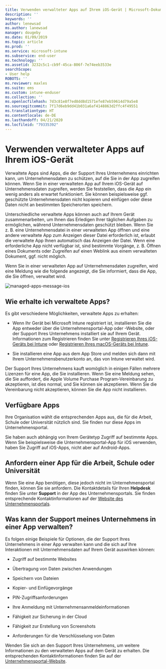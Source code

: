 ```yaml
---
title: Verwenden verwalteter Apps auf Ihrem iOS-Gerät | Microsoft-Dokumentation
description: ''
keywords: ''
author: lenewsad
ms.author: lanewsad
manager: dougeby
ms.date: 01/09/2019
ms.topic: article
ms.prod: ''
ms.service: microsoft-intune
ms.subservice: end-user
ms.technology: ''
ms.assetid: 3232c5c1-cb9f-45ca-806f-7e74eeb3533e
searchScope:
- User help
ROBOTS: ''
ms.reviewer: maxles
ms.suite: ems
ms.custom: intune-enduser
ms.collection: ''
ms.openlocfilehash: 7d3c81e8f7ed8dd8d1571efe87eb59614d79a5e8
ms.sourcegitcommit: 7f17d6eb9dd41b031a6af4148863d2ffc4f49551
ms.translationtype: HT
ms.contentlocale: de-DE
ms.lasthandoff: 04/21/2020
ms.locfileid: "79335392"
---
```

# <a name="use-managed-apps-on-your-ios-device"></a>Verwenden verwalteter Apps auf Ihrem iOS-Gerät

Verwaltete Apps sind Apps, die der Support Ihres Unternehmens einrichten kann, um Unternehmensdaten zu schützen, auf die Sie in der App zugreifen können. Wenn Sie in einer verwalteten App auf Ihrem iOS-Gerät auf Unternehmensdaten zugreifen, werden Sie feststellen, dass die App ein wenig anders als erwartet funktioniert. Sie können beispielsweise ggf. geschützte Unternehmensdaten nicht kopieren und einfügen oder diese Daten nicht an bestimmten Speicherorten speichern.

Unterschiedliche verwaltete Apps können auch auf Ihrem Gerät zusammenarbeiten, um Ihnen das Erledigen Ihrer täglichen Aufgaben zu ermöglichen, während Unternehmensdaten geschützt bleiben. Wenn Sie z. B. eine Unternehmensdatei in einer verwalteten App öffnen und eine andere verwaltete App zum Anzeigen dieser Datei erforderlich ist, erlaubt die verwaltete App Ihnen automatisch das Anzeigen der Datei. Wenn eine erforderliche App nicht verfügbar ist, sind bestimmte Vorgänge, z. B. Öffnen eines Dokuments oder Zugreifen auf einen Weblink aus einem verwalteten Dokument, ggf. nicht möglich.

Wenn Sie in einer verwalteten App auf Unternehmensdaten zugreifen, wird eine Meldung wie die folgende angezeigt, die Sie informiert, dass die App, die Sie öffnen, verwaltet wird.

![managed-apps-message-ios](./media/managed-apps-message.png)

## <a name="how-do-i-get-managed-apps"></a>Wie erhalte ich verwaltete Apps?  
Es gibt verschiedene Möglichkeiten, verwaltete Apps zu erhalten:

- Wenn Ihr Gerät bei Microsoft Intune registriert ist, installieren Sie die App entweder über die Unternehmensportal-App oder -Website, oder der Support Ihres Unternehmens installiert sie auf Ihrem Gerät. Informationen zum Registrieren finden Sie unter [Registrieren Ihres iOS-Geräts bei Intune](enroll-your-device-in-intune-ios.md) oder [Registrieren Ihres macOS-Geräts bei Intune](enroll-your-device-in-intune-macos-cp.md).

- Sie installieren eine App aus dem App Store und melden sich dann mit Ihrem Unternehmensbenutzerkonto an, das von Intune verwaltet wird.

Der Support Ihres Unternehmens kauft womöglich in einigen Fällen mehrere Lizenzen für eine App, die Sie installieren. Wenn Sie eine Meldung sehen, die Sie auffordert, die Apple Volume Purchase Program-Vereinbarung zu akzeptieren, ist dies normal, und Sie können sie akzeptieren. Wenn Sie die Vereinbarung nicht akzeptieren, können Sie die App nicht installieren.

## <a name="available-apps"></a>Verfügbare Apps   
 Ihre Organisation wählt die entsprechenden Apps aus, die für die Arbeit, Schule oder Universität nützlich sind. Sie finden nur diese Apps im Unternehmensportal.   

 Sie haben auch abhängig von Ihrem Gerätetyp Zugriff auf bestimmte Apps. Wenn Sie beispielsweise die Unternehmensportal-App für iOS verwenden, haben Sie Zugriff auf iOS-Apps, nicht aber auf Android-Apps.   

## <a name="request-an-app-for-work-or-school"></a>Anfordern einer App für die Arbeit, Schule oder Universität   
 Wenn Sie eine App benötigen, diese jedoch nicht im Unternehmensportal finden, können Sie sie anfordern. Die Kontaktdetails für Ihren **Helpdesk** finden Sie unter **Support** in der App des Unternehmensportals. Sie finden entsprechende Kontaktinformationen auf der [Website des Unternehmensportals](https://go.microsoft.com/fwlink/?linkid=2010980).   
 

## <a name="what-can-my-company-support-manage-in-an-app"></a>Was kann der Support meines Unternehmens in einer App verwalten?  
Es folgen einige Beispiele für Optionen, die der Support Ihres Unternehmens in einer App verwalten kann und die sich auf Ihre Interaktionen mit Unternehmensdaten auf Ihrem Gerät auswirken können:

- Zugriff auf bestimmte Websites

- Übertragung von Daten zwischen Anwendungen

- Speichern von Dateien

- Kopier- und Einfügevorgänge

- PIN-Zugriffsanforderungen

- Ihre Anmeldung mit Unternehmensanmeldeinformationen

- Fähigkeit zur Sicherung in der Cloud

- Fähigkeit zur Erstellung von Screenshots

- Anforderungen für die Verschlüsselung von Daten

Wenden Sie sich an den Support Ihres Unternehmens, um weitere Informationen zu den verwalteten Apps auf dem Gerät zu erhalten. Die entsprechenden Kontaktinformationen finden Sie auf der [Unternehmensportal-Website](https://go.microsoft.com/fwlink/?linkid=2010980).
